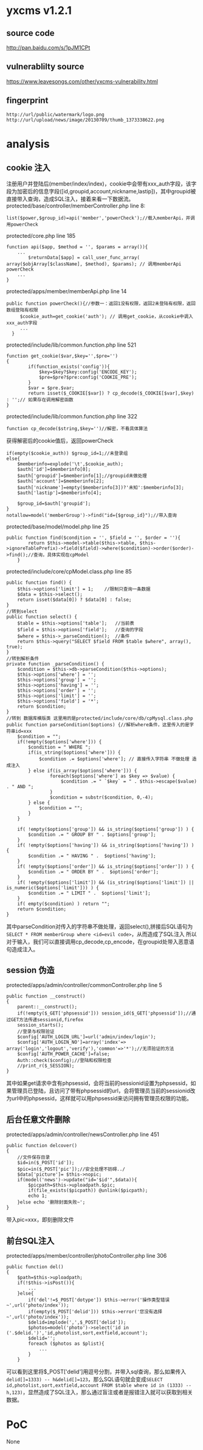 # yxcms v1.2.1
## source code
http://pan.baidu.com/s/1pJM1CPt
## vulnerablilty source
https://www.leavesongs.com/other/yxcms-vulnerability.html
## fingerprint
`http://url/public/watermark/logo.png`
`http://url/upload/news/image/20130709/thumb_1373338622.png`
# analysis
## cookie 注入
注册用户并登陆后(member/index/index)，cookie中会带有xxx_auth字段，该字段为加密后的信息字段([id,groupid,account,nickname,lastip])，其中groupid被直接带入查询，造成SQL注入，接着来看一下数据流。
protected/base/controller/memberController.php line 8:
```
list($power,$group_id)=api('member','powerCheck');//载入memberApi，并调用powerCheck
``` 
protected/core.php line 185
```
function api($app, $method = '', $params = array()){	
	...
		$returnData[$app] = call_user_func_array( array($objArray[$className], $method), $params); // 调用memberApi powerCheck
	...
}
```
protected/apps/member/memberApi.php line 14
```
public function powerCheck(){//参数一：返回1没有权限，返回2未登陆有权限，返回数组登陆有权限
	 $cookie_auth=get_cookie('auth'); // 调用get_cookie，从cookie中调入xxx_auth字段
     ...
  } 
```
protected/include/lib/common.function.php line 521
```
function get_cookie($var,$key='',$pre='') 
{
	    if(function_exists('config')){
			$key=$key?$key:config('ENCODE_KEY');
		    $pre=$pre?$pre:config('COOKIE_PRE');
		}
		$var = $pre.$var;
		return isset($_COOKIE[$var]) ? cp_decode($_COOKIE[$var],$key) : '';// 如果存在调用解密函数
}
```
protected/include/lib/common.function.php line 322
```
function cp_decode($string,$key='')//解密，不看具体算法
```
获得解密后的cookie值后，返回powerCheck 
```
if(empty($cookie_auth)) $group_id=1;//未登录组
else{
    $memberinfo=explode('\t',$cookie_auth); 
    $auth['id']=$memberinfo[0];
    $auth['groupid']=$memberinfo[1];//groupid未做处理
    $auth['account']=$memberinfo[2];
    $auth['nickname']=empty($memberinfo[3])?'未知':$memberinfo[3];
    $auth['lastip']=$memberinfo[4];

    $group_id=$auth['groupid'];
}
notallow=model('memberGroup')->find("id={$group_id}");//带入查询
```
protected/base/model/model.php line 25
```
public function find($condition = '', $field = '', $order = ''){
		return $this->model->table($this->table, $this->ignoreTablePrefix)->field($field)->where($condition)->order($order)->find();//查询，具体实现在cpModel
	}
```
protected/include/core/cpModel.class.php line 85
```
public function find() {
    $this->options['limit'] = 1;	//限制只查询一条数据
    $data = $this->select();
    return isset($data[0]) ? $data[0] : false;
}
//转到select
public function select() {
    $table = $this->options['table'];	//当前表
    $field = $this->options['field'];	//查询的字段
    $where = $this->_parseCondition();	//条件
    return $this->query("SELECT $field FROM $table $where", array(), true);
}
//转到解析条件
private function _parseCondition() {
    $condition = $this->db->parseCondition($this->options);
    $this->options['where'] = '';
    $this->options['group'] = '';
    $this->options['having'] = '';
    $this->options['order'] = '';
    $this->options['limit'] = '';
    $this->options['field'] = '*';		
    return $condition;		
}
//转到 数据库模版类 这里用的是protected/include/core/db/cpMysql.class.php 
public function parseCondition($options) {//解析where条件，这里传入的是字符串id=xxx
    $condition = "";
    if(!empty($options['where'])) {
        $condition = " WHERE ";
        if(is_string($options['where'])) {
            $condition .= $options['where']; // 直接传入字符串 不做处理 造成注入
        } else if(is_array($options['where'])) {
                foreach($options['where'] as $key => $value) {
                    $condition .= " `$key` = " . $this->escape($value) . " AND ";
                }
                $condition = substr($condition, 0,-4);	
        } else {
            $condition = "";
        }
    }
    
    if( !empty($options['group']) && is_string($options['group']) ) {
        $condition .= " GROUP BY " . $options['group'];
    }
    if( !empty($options['having']) && is_string($options['having']) ) {
        $condition .= " HAVING " .  $options['having'];
    }
    if( !empty($options['order']) && is_string($options['order']) ) {
        $condition .= " ORDER BY " .  $options['order'];
    }
    if( !empty($options['limit']) && (is_string($options['limit']) || is_numeric($options['limit'])) ) {
        $condition .= " LIMIT " .  $options['limit'];
    }
    if( empty($condition) ) return "";
    return $condition;
}
```
其中parseCondition对传入的字符串不做处理，返回select(),拼接后SQL语句为`SELECT * FROM memberGroup where <id=evil code>`，从而造成了SQL注入
所以对于输入，我们可以直接调用cp_decode,cp_encode，在groupid处带入恶意语句造成注入。

## session 伪造
protected/apps/admin/controller/commonController.php line 5
```
public function __construct()
{
    parent::__construct();
    if(!empty($_GET['phpsessid'])) session_id($_GET['phpsessid']);//通过GET方法传递sessionid,firefox
    session_starts();
    //登录与权限验证
    $config['AUTH_LOGIN_URL']=url('admin/index/login');
    $config['AUTH_LOGIN_NO']=array('index'=> array('login','logout','verify'),'common'=>'*');//无须验证的方法
    $config['AUTH_POWER_CACHE']=false;
    Auth::check($config);//登陆和权限检查
    //print_r($_SESSION);
}
```
其中如果get请求中含有phpsessid，会将当前的sessionid设置为phpsessid，如果管理员已登陆，且访问了带有phpsessid的url，会将管理员当前的sessionid改为url中的phpsessid，这样就可以用phpsessid来访问拥有管理员权限的功能。

## 后台任意文件删除
protected/apps/admin/controller/newsController.php  line 451
```
public function delcover()
{
    //文件保存目录
    $id=in($_POST['id']);
    $pic=in($_POST['pic']);//安全处理不妨碍../
    $data['picture']= $this->nopic;
    if(model('news')->update("id='$id'",$data)){
        $picpath=$this->uploadpath.$pic;
        if(file_exists($picpath)) @unlink($picpath);
        echo 1;
    }else echo '删除封面失败~';
}
```
带入pic=xxx，即刻删除文件

## 前台SQL注入
protected/apps/member/controller/photoController.php line 306
```
public function del()
{
    $path=$this->uploadpath;
    if(!$this->isPost()){
        ...
    }else{
        if('del'!=$_POST['dotype']) $this->error('操作类型错误~',url('photo/index'));
        if(empty($_POST['delid'])) $this->error('您没有选择~',url('photo/index'));
        $delid=implode(',',$_POST['delid']);
        $photos=model('photo')->select('id in ('.$delid.')','id,photolist,sort,extfield,account');
        $delid='';
        foreach ($photos as $plist){
            ...
		}
	}
```
可以看到这里将$_POST['delid']用逗号分割，并带入sql查询，那么如果传入`delid[]=1333) -- h&delid[]=123`，那么SQL语句就会变成`SELECT id,photolist,sort,extfield,account FROM $table where id in (1333) -- h,123)`，显然造成了SQL注入，那么通过盲注或者是报错注入就可以获取到相关数据。

# PoC
None

